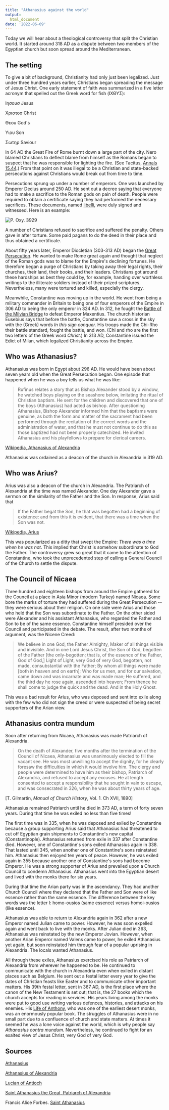 ```yaml
---
title: "Athanasius against the world"
output:
  html_document
date: '2022-06-09'
---
```


Today we will hear about a theological controversy that split the Christian world. It started around 318 AD as a dispute between two members of the Egyptian church but soon spread around the Mediterranean.

## The setting

To give a bit of background, Christianity had only just been legalized. Just under three hundred years earlier, Christians began spreading the message of Jesus Christ. One early statement of faith was summarized in a five letter acronym that spelled out the Greek word for fish (ΙΧΘΥΣ):

Ιησουσ Jesus

Χριστοσ Christ

Θεου God's

Υιου Son

Σωτηρ Saviour

In 64 AD the Great Fire of Rome burnt down a large part of the city. Nero blamed Christians to deflect blame from himself as the Romans began to suspect that he was responsible for lighting the fire. (See Tacitus, [Annals 15.44](https://www.perseus.tufts.edu/hopper/text?doc=Tac.+Ann.+15.44&fromdoc=Perseus%3Atext%3A1999.02.0078).) From that point on it was illegal to be a Christian and state-backed persecutions against Christians would break out from time to time.

Persecutions sprung up under a number of emperors. One was launched by Emperor Decius around 250 AD. He sent out a decree saying that everyone had to make a sacrifice to the Roman gods on pain of death. People were required to obtain a certificate saying they had performed the necessary sacrifices. These documents, named [libelli](https://en.wikipedia.org/wiki/Libellus), were duly signed and witnessed. Here is an example:

![P. Oxy. 3929](/images/POxy3929.jpg)

A number of Christians refused to sacrifice and suffered the penalty. Others gave in after torture. Some paid pagans to do the deed in their place and thus obtained a certificate.

About fifty years later, Emperor Diocletian (303-313 AD) began the [Great Persecution](https://en.wikipedia.org/wiki/Diocletianic_Persecution). He wanted to make Rome great again and thought that neglect of the Roman gods was to blame for the Empire's declining fortunes. He therefore began a purge of Christians by taking away their legal rights, their churches, their land, their books, and their leaders. Christians got around these hardships as best they could by, for example, handing over worthless writings to the illiterate soldiers instead of their prized scriptures. Nevertheless, many were tortured and killed, especially the clergy.

Meanwhile, Constantine was moving up in the world. He went from being a military commander in Britain to being one of four emperors of the Empire in 306 AD to being the only emperor in 324 AD. In 312, he fought the [Battle of the Milvian Bridge](https://en.wikipedia.org/wiki/Battle_of_the_Milvian_Bridge) to defeat Emperor Maxentius. The church historian Eusebius says that before the battle, Constantine saw a cross in the sky with the (Greek) words *In this sign conquer.* His troops made the Chi-Rho their battle standard, fought the battle, and won. (Chi and rho are the first two letters of the Greek word *Christ*.) In 313 AD, Constantine issued the Edict of Milan, which legalized Christianity across the Empire.

## Who was Athanasius?

Athanasius was born in Egypt about 296 AD. He would have been about seven years old when the Great Persecution began. One episode that happened when he was a boy tells us what he was like:

> Rufinus relates a story that as Bishop Alexander stood by a window, he watched boys playing on the seashore below, imitating the ritual of Christian baptism. He sent for the children and discovered that one of the boys (Athanasius) had acted as bishop. After questioning Athanasius, Bishop Alexander informed him that the baptisms were genuine, as both the form and matter of the sacrament had been performed through the recitation of the correct words and the administration of water, and that he must not continue to do this as those baptized had not been properly catechized. He invited Athanasius and his playfellows to prepare for clerical careers.

[Wikipedia, Athanasius of Alexandria](https://en.wikipedia.org/wiki/Athanasius_of_Alexandria)

Athanasius was ordained as a deacon of the church in Alexandria in 319 AD.

## Who was Arius?

Arius was also a deacon of the church in Alexandria. The Patriarch of Alexandria at the time was named Alexander. One day Alexander gave a sermon on the similarity of the Father and the Son. In response, Arius said that

> If the Father begat the Son, he that was begotten had a beginning of existence: and from this it is evident, that there was a time when the Son was not.

[Wikipedia, Arius](https://en.wikipedia.org/wiki/Arius)

This was popularized as a ditty that swept the Empire: *There was a time when he was not*. This implied that Christ is somehow subordinate to God the Father. The controversy grew so great that it came to the attention of Constantine, who took the unprecedented step of calling a General Council of the Church to settle the dispute.

## The Council of Nicaea

Three hundred and eighteen bishops from around the Empire gathered for the Council at a place in Asia Minor (modern Turkey) named Nicaea. Some bore the marks of torture they had suffered during the Great Persecution -- they were serious about their religion. On one side were Arius and those who held that the Son was subordinate to the Father. On the other sided were Alexander and his assistant Athanasius, who regarded the Father and Son to be of the same essence. Constantine himself presided over the Council and participated in the debate. The result, after two months of argument, was the Nicene Creed:

> We believe in one God, the Father Almighty, Maker of all things visible and invisible. And in one Lord Jesus Christ, the Son of God, begotten of the Father [the only-begotten; that is, of the essence of the Father, God of God,] Light of Light, very God of very God, begotten, not made, consubstantial with the Father; By whom all things were made [both in heaven and on earth]; Who for us men, and for our salvation, came down and was incarnate and was made man; He suffered, and the third day he rose again, ascended into heaven; From thence he shall come to judge the quick and the dead. And in the Holy Ghost.

This was a bad result for Arius, who was deposed and sent into exile along with the few who did not sign the creed or were suspected of being secret supporters of the Arian view.

## Athanasius contra mundum

Soon after returning from Nicaea, Athanasius was made Patriarch of Alexandria.

> On the death of Alexander, five months after the termination of the Council of Nicaea, Athanasius was unanimously elected to fill the vacant see. He was most unwilling to accept the dignity, for he clearly foresaw the difficulties in which it would involve him. The clergy and people were determined to have him as their bishop, Patriarch of Alexandria, and refused to accept any excuses. He at length consented to accept a responsibility that he sought in vain to escape, and was consecrated in 326, when he was about thirty years of age.

[T. Gilmartin, *Manual of Church History*, Vol. 1. Ch XVII, 1890]

Athanasius remained Patriarch until he died in 373 AD, a term of forty seven years. During that time he was exiled no less than five times!

The first time was in 335, when he was deposed and exiled by Constantine because a group supporting Arius said that Athanasius had threatened to cut off Egyptian grain shipments to Constantine's new capital (Constantinople). Athanasius returned from exile in 337 after Constantine died. However, one of Constantine's sons exiled Athanasius again in 338. That lasted until 345, when another one of Constantine's sons reinstated him. Athanasius then enjoyed ten years of peace. However, he was exiled again in 355 because another one of Constantine's sons had become Emperor. He was a strong supporter of Arius and prevailed upon a Church Council to condemn Athanasius. Athanasius went into the Egyptian desert and lived with the monks there for six years.

During that time the Arian party was in the ascendancy. They had another Church Council where they declared that the Father and Son were of like essence rather than the same essence. The difference between the key words was the letter I: homo-ousios (same essence) versus homoi-ousios (like essence).

Athanasius was able to return to Alexandria again in 362 after a new Emperor named Julian came to power. However, he was soon expelled again and went back to live with the monks. After Julian died in 363, Athanasius was reinstated by the new Emperor Jovian. However, when another Arian Emperor named Valens came to power, he exiled Athanasius yet again, but soon reinstated him through fear of a popular uprising in Alexandria. The locals wanted Athanasius.

All through these exiles, Athanasius exercised his role as Patriarch of Alexandria from wherever he happened to be. He continued to communicate with the church in Alexandria even when exiled in distant places such as Belgium. He sent out a festal letter every year to give the dates of Christian feasts like Easter and to communicate other important matters. His 39th festal letter, sent in 367 AD, is the first place where the canon of the New Testament is set out; that is, the 27 books which the church accepts for reading in services. His years living among the monks were put to good use writing various defences, histories, and attacks on his enemies. His [Life of Anthony](https://en.wikipedia.org/wiki/Anthony_the_Great), who was one of the earliest desert monks, was an enormously popular book. The struggles of Athanasius were in no small part due to a confluence of church and state matters. At times it seemed he was a lone voice against the world, which is why people say *Athanasius contra mundum*. Nevertheless, he continued to fight for an exalted view of Jesus Christ, very God of very God.

## Sources

[Athanasius](https://www.christianitytoday.com/history/people/theologians/athanasius.html)

[Athanasius of Alexandria](https://en.wikipedia.org/wiki/Athanasius_of_Alexandria)

[Lucian of Antioch](https://www.ccel.org/ccel/schaff/hcc2.v.xv.xxxvi.html)

[Saint Athanasius the Great, Patriarch of Alexandria](https://www.oca.org/index.php/saints/lives/2014/05/02/101269-saint-athanasius-the-great-patriarch-of-alexandria)

Francis Alice Forbes. [Saint Athanasius](https://www.gutenberg.org/cache/epub/27707/pg27707.html)